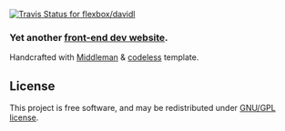 [ ![Travis Status for flexbox/davidl](https://travis-ci.org/flexbox/codeless.svg?branch=master)](https://travis-ci.org/flexbox/codeless)

### Yet another [front-end dev website](https://davidl.fr).

Handcrafted with [Middleman](http://middlemanapp.com) & [codeless](https://github.com/flexbox/codeless) template.

## License

This project is free software, and may be redistributed under [GNU/GPL license](LICENSE.md).
